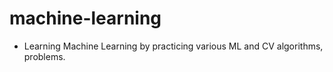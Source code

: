 # machine-learning

* Learning Machine Learning by practicing various ML and CV algorithms, problems.
